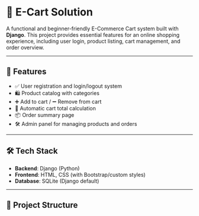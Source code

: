 # 🛒 E-Cart Solution

A functional and beginner-friendly E-Commerce Cart system built with **Django**. This project provides essential features for an online shopping experience, including user login, product listing, cart management, and order overview.

---

## 🚀 Features

- ✅ User registration and login/logout system  
- 🛍️ Product catalog with categories  
- ➕ Add to cart / ➖ Remove from cart  
- 🧮 Automatic cart total calculation  
- 📦 Order summary page  
- 🛠️ Admin panel for managing products and orders  

---

## 🛠️ Tech Stack

- **Backend**: Django (Python)  
- **Frontend**: HTML, CSS (with Bootstrap/custom styles)  
- **Database**: SQLite (Django default)

---

## 📁 Project Structure

